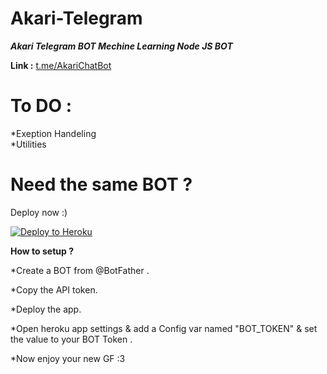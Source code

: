 # Akari-Telegram
<b> <i> Akari Telegram BOT Mechine Learning Node JS BOT </b> </i>

<b> Link :</b> <a href="https://t.me/AkariChatBot"> t.me/AkariChatBot </a>

# To DO : <br>
*Exeption Handeling <br>
*Utilities


# Need the same BOT ?

Deploy now :) 

[![Deploy to Heroku](https://www.herokucdn.com/deploy/button.png)](https://heroku.com/deploy)

<b> How to setup ? </b>

*Create a BOT from @BotFather .

*Copy the API token.

*Deploy the app.

*Open heroku app settings & add a Config var named "BOT_TOKEN" & set the value to your BOT Token .

*Now enjoy your new GF :3


